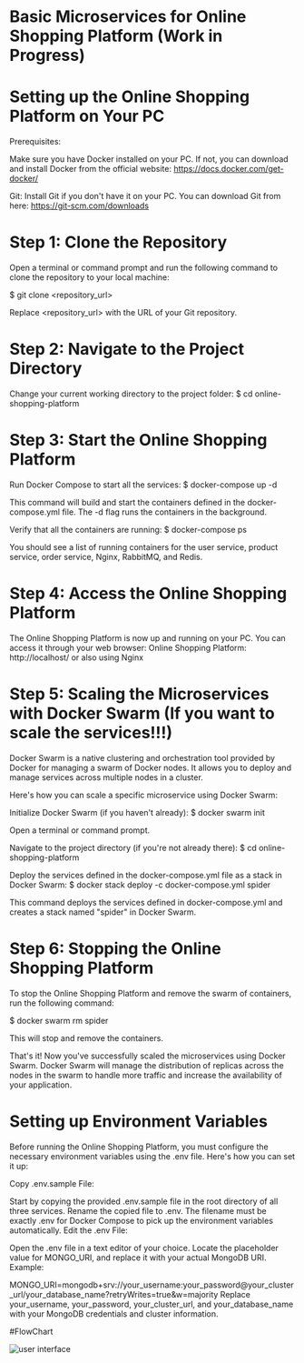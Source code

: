 # Basic Microservices for Online Shopping Platform (Work in Progress)

# Setting up the Online Shopping Platform on Your PC
Prerequisites:

Make sure you have Docker installed on your PC. If not, you can download and install Docker from the official website: https://docs.docker.com/get-docker/

Git: Install Git if you don't have it on your PC. You can download Git from here: https://git-scm.com/downloads

# Step 1: Clone the Repository
Open a terminal or command prompt and run the following command to clone the repository to your local machine:

$ git clone <repository_url>

Replace <repository_url> with the URL of your Git repository.

# Step 2: Navigate to the Project Directory
Change your current working directory to the project folder:
$ cd online-shopping-platform

# Step 3: Start the Online Shopping Platform
Run Docker Compose to start all the services:
$ docker-compose up -d

This command will build and start the containers defined in the docker-compose.yml file. The -d flag runs the containers in the background.

Verify that all the containers are running:
$ docker-compose ps

You should see a list of running containers for the user service, product service, order service, Nginx, RabbitMQ, and Redis.

# Step 4: Access the Online Shopping Platform
The Online Shopping Platform is now up and running on your PC. You can access it through your web browser:
Online Shopping Platform: http://localhost/
or also using Nginx

# Step 5: Scaling the Microservices with Docker Swarm (If you want to scale the services!!!)
Docker Swarm is a native clustering and orchestration tool provided by Docker for managing a swarm of Docker nodes. It allows you to deploy and manage services across multiple nodes in a cluster.

Here's how you can scale a specific microservice using Docker Swarm:

Initialize Docker Swarm (if you haven't already):
$ docker swarm init

Open a terminal or command prompt.

Navigate to the project directory (if you're not already there):
$ cd online-shopping-platform

Deploy the services defined in the docker-compose.yml file as a stack in Docker Swarm:
$ docker stack deploy -c docker-compose.yml spider

This command deploys the services defined in docker-compose.yml and creates a stack named "spider" in Docker Swarm.

# Step 6: Stopping the Online Shopping Platform
To stop the Online Shopping Platform and remove the swarm of containers, run the following command:

$ docker swarm rm spider

This will stop and remove the containers.

That's it! Now you've successfully scaled the microservices using Docker Swarm. Docker Swarm will manage the distribution of replicas across the nodes in the swarm to handle more traffic and increase the availability of your application.

# Setting up Environment Variables
Before running the Online Shopping Platform, you must configure the necessary environment variables using the .env file. Here's how you can set it up:

Copy .env.sample File:

Start by copying the provided .env.sample file in the root directory of all three services.
Rename the copied file to .env. The filename must be exactly .env for Docker Compose to pick up the environment variables automatically.
Edit the .env File:

Open the .env file in a text editor of your choice.
Locate the placeholder value for MONGO_URI, and replace it with your actual MongoDB URI.
Example:

MONGO_URI=mongodb+srv://your_username:your_password@your_cluster_url/your_database_name?retryWrites=true&w=majority
Replace your_username, your_password, your_cluster_url, and your_database_name with your MongoDB credentials and cluster information.

#FlowChart

![user interface](https://github.com/UncleWeeds/Task/assets/122569256/20cbb28b-95c7-409c-bb50-783c77125fe6)








